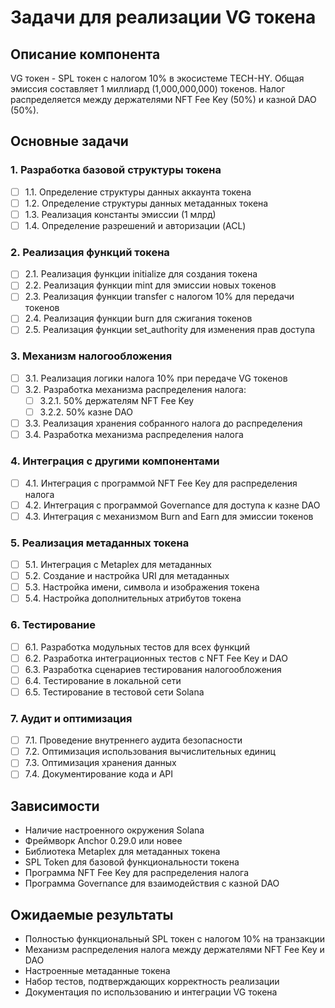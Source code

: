 # Задачи для реализации VG токена

## Описание компонента
VG токен - SPL токен с налогом 10% в экосистеме TECH-HY. Общая эмиссия составляет 1 миллиард (1,000,000,000) токенов. Налог распределяется между держателями NFT Fee Key (50%) и казной DAO (50%).

## Основные задачи

### 1. Разработка базовой структуры токена
- [ ] 1.1. Определение структуры данных аккаунта токена
- [ ] 1.2. Определение структуры данных метаданных токена
- [ ] 1.3. Реализация константы эмиссии (1 млрд)
- [ ] 1.4. Определение разрешений и авторизации (ACL)

### 2. Реализация функций токена
- [ ] 2.1. Реализация функции initialize для создания токена
- [ ] 2.2. Реализация функции mint для эмиссии новых токенов
- [ ] 2.3. Реализация функции transfer с налогом 10% для передачи токенов
- [ ] 2.4. Реализация функции burn для сжигания токенов
- [ ] 2.5. Реализация функции set_authority для изменения прав доступа

### 3. Механизм налогообложения
- [ ] 3.1. Реализация логики налога 10% при передаче VG токенов
- [ ] 3.2. Разработка механизма распределения налога:
  - [ ] 3.2.1. 50% держателям NFT Fee Key
  - [ ] 3.2.2. 50% казне DAO
- [ ] 3.3. Реализация хранения собранного налога до распределения
- [ ] 3.4. Разработка механизма распределения налога

### 4. Интеграция с другими компонентами
- [ ] 4.1. Интеграция с программой NFT Fee Key для распределения налога
- [ ] 4.2. Интеграция с программой Governance для доступа к казне DAO
- [ ] 4.3. Интеграция с механизмом Burn and Earn для эмиссии токенов

### 5. Реализация метаданных токена
- [ ] 5.1. Интеграция с Metaplex для метаданных
- [ ] 5.2. Создание и настройка URI для метаданных
- [ ] 5.3. Настройка имени, символа и изображения токена
- [ ] 5.4. Настройка дополнительных атрибутов токена

### 6. Тестирование
- [ ] 6.1. Разработка модульных тестов для всех функций
- [ ] 6.2. Разработка интеграционных тестов с NFT Fee Key и DAO
- [ ] 6.3. Разработка сценариев тестирования налогообложения
- [ ] 6.4. Тестирование в локальной сети
- [ ] 6.5. Тестирование в тестовой сети Solana

### 7. Аудит и оптимизация
- [ ] 7.1. Проведение внутреннего аудита безопасности
- [ ] 7.2. Оптимизация использования вычислительных единиц
- [ ] 7.3. Оптимизация хранения данных
- [ ] 7.4. Документирование кода и API

## Зависимости
- Наличие настроенного окружения Solana
- Фреймворк Anchor 0.29.0 или новее
- Библиотека Metaplex для метаданных токена
- SPL Token для базовой функциональности токена
- Программа NFT Fee Key для распределения налога
- Программа Governance для взаимодействия с казной DAO

## Ожидаемые результаты
- Полностью функциональный SPL токен с налогом 10% на транзакции
- Механизм распределения налога между держателями NFT Fee Key и DAO
- Настроенные метаданные токена
- Набор тестов, подтверждающих корректность реализации
- Документация по использованию и интеграции VG токена